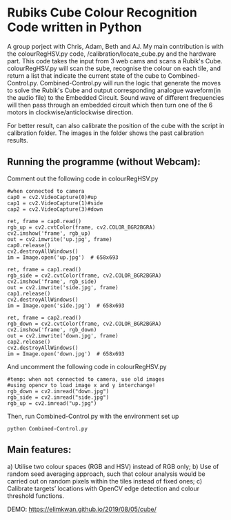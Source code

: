 # Rubiks Cube Colour Recognition Code written in Python

A group porject with Chris, Adam, Beth and AJ. My main contribution is with the colourRegHSV.py code, /calibration/locate_cube.py and the hardware part. This code takes the input from 3 web cams and scans a Rubik's Cube. colourRegHSV.py will scan the sube, recognise the colour on each tile, and return a list that indicate the current state of the cube to Combined-Control.py. Combined-Control.py will run the logic that generate the moves to solve the Rubik's Cube and output corresponding analogue waveform(in the audio file) to the Embedded Circuit. Sound wave of different frequencies will then pass through an embedded circuit which then turn one of the 6 motors in clockwise/anticlockwise direction.  

For better result, can also calibrate the position of the cube with the script in calibration folder. The images in the folder shows the past calibration results. 

## Running the programme (without Webcam):
Comment out the following code in colourRegHSV.py
```
#when connected to camera
cap0 = cv2.VideoCapture(0)#up
cap1 = cv2.VideoCapture(1)#side
cap2 = cv2.VideoCapture(3)#down

ret, frame = cap0.read()
rgb_up = cv2.cvtColor(frame, cv2.COLOR_BGR2BGRA)
cv2.imshow('frame', rgb_up)
out = cv2.imwrite('up.jpg', frame)
cap0.release()
cv2.destroyAllWindows()
im = Image.open('up.jpg')  # 658x693

ret, frame = cap1.read()
rgb_side = cv2.cvtColor(frame, cv2.COLOR_BGR2BGRA)
cv2.imshow('frame', rgb_side)
out = cv2.imwrite('side.jpg', frame)
cap1.release()
cv2.destroyAllWindows()
im = Image.open('side.jpg')  # 658x693

ret, frame = cap2.read()
rgb_down = cv2.cvtColor(frame, cv2.COLOR_BGR2BGRA)
cv2.imshow('frame', rgb_down)
out = cv2.imwrite('down.jpg', frame)
cap2.release()
cv2.destroyAllWindows()
im = Image.open('down.jpg')  # 658x693
```
And uncomment the following code in colourRegHSV.py
```
#temp: when not connected to camera, use old images
#using opencv to load image x and y interchange!
rgb_down = cv2.imread("down.jpg")
rgb_side = cv2.imread("side.jpg")
rgb_up = cv2.imread("up.jpg")
```
Then, run Combined-Control.py with the environment set up
```
python Combined-Control.py
```


## Main features:
a) Utilise two colour spaces (RGB and HSV) instead of RGB only;
b) Use of random seed averaging approach, such that colour analysis would be carried out on random pixels within the tiles instead of fixed ones;
c) Calibrate targets’ locations with OpenCV edge detection and colour threshold functions.

DEMO: https://elimkwan.github.io/2019/08/05/cube/
